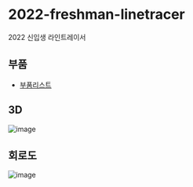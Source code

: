 # 2022-freshman-linetracer

2022 신입생 라인트레이서

## 부품
- [부품리스트](https://alert-dance-a15.notion.site/bc81dec099644cce938beb7883b7c5f4)

## 3D
![image](https://user-images.githubusercontent.com/48342925/151748477-4b357c4b-8e3c-4278-bae8-98914f859070.png)


## 회로도
![image](https://user-images.githubusercontent.com/48342925/151709972-e7b42bfd-5369-488a-ad08-d7f652b3e7de.png)